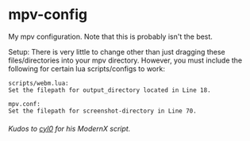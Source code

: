 # mpv-config
My mpv configuration. Note that this is probably isn't the best.

Setup: 
There is very little to change other than just dragging these files/directories into your mpv directory. However, you must include the following for certain lua scripts/configs to work:

```
scripts/webm.lua: 
Set the filepath for output_directory located in Line 18.
  
mpv.conf: 
Set the filepath for screenshot-directory in Line 70.
```

###### Kudos to [cyl0](https://github.com/cyl0) for his ModernX script.
